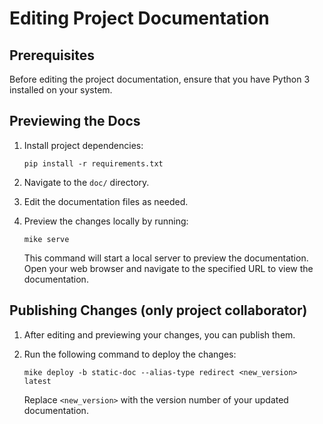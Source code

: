 # Editing Project Documentation

## Prerequisites

Before editing the project documentation, ensure that you have Python 3 installed on your system.

## Previewing the Docs

1. Install project dependencies:
   ```
   pip install -r requirements.txt
   ```

2. Navigate to the `doc/` directory.

3. Edit the documentation files as needed.

4. Preview the changes locally by running:
   ```
   mike serve
   ```

   This command will start a local server to preview the documentation. Open your web browser and navigate to the specified URL to view the documentation.

## Publishing Changes (only project collaborator)

1. After editing and previewing your changes, you can publish them.

2. Run the following command to deploy the changes:
   ```
   mike deploy -b static-doc --alias-type redirect <new_version> latest
   ```

   Replace `<new_version>` with the version number of your updated documentation.